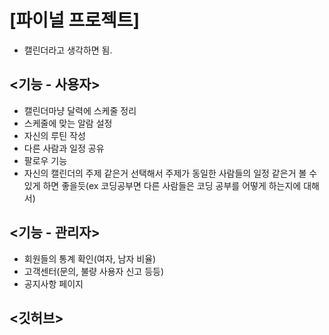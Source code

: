 # [파이널 프로젝트]

- 캘린더라고 생각하면 됨.

## <기능 - 사용자>
- 캘린더마냥 달력에 스케줄 정리 
- 스케줄에 맞는 알람 설정
- 자신의 루틴 작성
- 다른 사람과 일정 공유
- 팔로우 기능
- 자신의 캘린더의 주제 같은거 선택해서 주제가 동일한 사람들의 일정 같은거 
볼 수 있게 하면 좋을듯(ex 코딩공부면 다른 사람들은 코딩 공부를 어떻게 하는지에 대해서)

## <기능 - 관리자>
- 회원들의 통계 확인(여자, 남자 비율)
- 고객센터(문의, 불량 사용자 신고 등등)
- 공지사항 페이지

## <깃허브>

